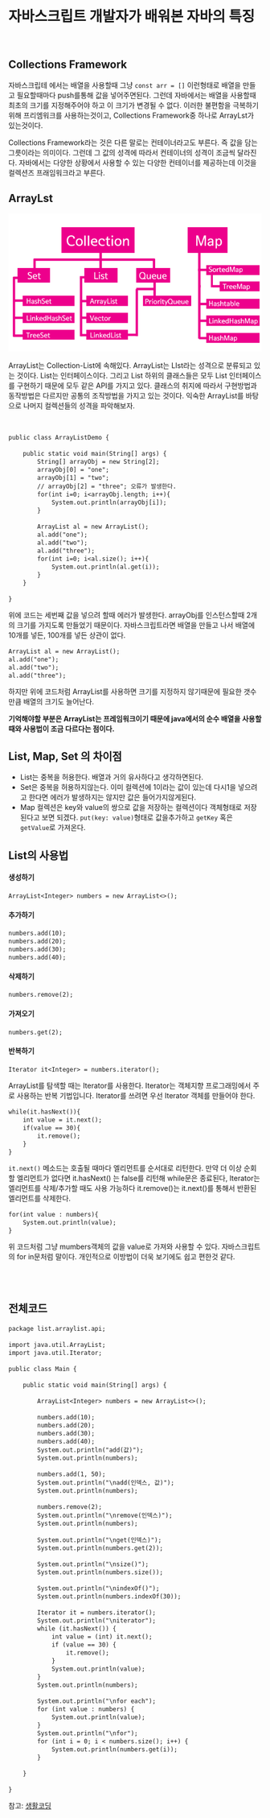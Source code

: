 # 자바스크립트 개발자가 배워본 자바의 특징


<br />

## Collections Framework
자바스크립테 에서는 배열을 사용할때 그냥 `const arr = []` 이런형태로 배열을 만들고 필요할때마다 push를통해 값을 넣어주면된다.
그런데 자바에서는 배열을 사용할때 최초의 크기를 지정해주어야 하고 이 크기가 변경될 수 없다.
이러한 불편함을 극복하기위해 프리엠워크를 사용하는것이고, Collections Framework중 하나로 ArrayLst가 있는것이다.

Collections Framework라는 것은 다른 말로는 컨테이너라고도 부른다. 즉 값을 담는 그릇이라는 의미이다. 그런데 그 값의 성격에 따라서 컨테이너의 성격이 조금씩 달라진다. 자바에서는 다양한 상황에서 사용할 수 있는 다양한 컨테이너를 제공하는데 이것을 컬렉션즈 프래임워크라고 부른다.


## ArrayLst
!["컬렉션 이미지"](../images/collection.png)

ArrayList는 Collection-List에 속해있다. ArrayList는 LIst라는 성격으로 분류되고 있는 것이다. List는 인터페이스이다. 그리고 List 하위의 클래스들은 모두 List 인터페이스를 구현하기 때문에 모두 같은 API를 가지고 있다. 클래스의 취지에 따라서 구현방법과 동작방법은 다르지만 공통의 조작방법을 가지고 있는 것이다.
익숙한 ArrayList를 바탕으로 나머지 컬렉션들의 성격을 파악해보자.

<br>

```
public class ArrayListDemo {
 
    public static void main(String[] args) {
        String[] arrayObj = new String[2];
        arrayObj[0] = "one";
        arrayObj[1] = "two";
        // arrayObj[2] = "three"; 오류가 발생한다.
        for(int i=0; i<arrayObj.length; i++){
            System.out.println(arrayObj[i]);
        }
         
        ArrayList al = new ArrayList();
        al.add("one");
        al.add("two");
        al.add("three");
        for(int i=0; i<al.size(); i++){
            System.out.println(al.get(i));
        }
    }
 
}
```

위에 코드는 세번째 값을 넣으려 할때 에러가 발생한다. arrayObj를 인스턴스할때 2개의 크기를 가지도록 만들었기 때문이다.
자바스크립트라면 배열을 만들고 나서 배열에 10개를 넣든, 100개를 넣든 상관이 없다.

```
ArrayList al = new ArrayList();
al.add("one");
al.add("two");
al.add("three");
```
하지만 위에 코드처럼 ArrayList를 사용하면 크기를 지정하지 않기때문에 필요한 갯수만큼 배열의 크기도 늘어난다.

**기억해야할 부분은 ArrayList는 프레임워크이기 때문에 java에서의 순수 배열을 사용할때와 사용법이 조금 다르다는 점이다.**

## List, Map, Set 의 차이점
- List는 중복을 허용한다. 배열과 거의 유사하다고 생각하면된다.
- Set은 중복을 허용하지않는다. 이미 컬렉션에 1이라는 값이 있는데 다시1을 넣으려고 한다면 에러가 발생하지는 않지만 값은 들어가지않게된다.
- Map 컬렉션은 key와 value의 쌍으로 값을 저장하는 컬렉션이다 객체형태로 저장된다고 보면 되겠다. `put(key: value)`형태로 값을추가하고 `getKey` 혹은 `getValue`로 가져온다.

 
 
## List의 사용법

#### 생성하기
```
ArrayList<Integer> numbers = new ArrayList<>();
```

#### 추가하기
```
numbers.add(10);
numbers.add(20);
numbers.add(30);
numbers.add(40);
```

#### 삭제하기
```
numbers.remove(2);
```

#### 가져오기
```
numbers.get(2);
```

#### 반복하기
```
Iterator it<Integer> = numbers.iterator();
```
ArrayList를 탐색할 때는 Iterator를 사용한다. Iterator는 객체지향 프로그래밍에서 주로 사용하는 반복 기법입니다. Iterator를 쓰려면 우선 Iterator 객체를 만들어야 한다.

```
while(it.hasNext()){
    int value = it.next();
    if(value == 30){
        it.remove();
    }                       
}
```
`it.next()` 메소드는 호출될 때마다 엘리먼트를 순서대로 리턴한다. 만약 더 이상 순회할 엘리먼트가 없다면 it.hasNext() 는 false를 리턴해 while문은 종료된다, Iterator는 엘리먼트를 삭제/추가할 때도 사용 가능하다
it.remove()는 it.next()를 통해서 반환된 엘리먼트를 삭제한다.

```
for(int value : numbers){
    System.out.println(value);
}
```
위 코드처럼 그냥 mumbers객체의 값을 value로 가져와 사용할 수 있다. 자바스크립트의 for in문처럼 말이다.
개인적으로 이방법이 더욱 보기에도 쉽고 편한것 같다.

<br>
<br>

## 전체코드
```
package list.arraylist.api;

import java.util.ArrayList;
import java.util.Iterator;

public class Main {

    public static void main(String[] args) {

        ArrayList<Integer> numbers = new ArrayList<>();

        numbers.add(10);
        numbers.add(20);
        numbers.add(30);
        numbers.add(40);
        System.out.println("add(값)");
        System.out.println(numbers);

        numbers.add(1, 50);
        System.out.println("\nadd(인덱스, 값)");
        System.out.println(numbers);

        numbers.remove(2);
        System.out.println("\nremove(인덱스)");
        System.out.println(numbers);

        System.out.println("\nget(인덱스)");
        System.out.println(numbers.get(2));

        System.out.println("\nsize()");
        System.out.println(numbers.size());

        System.out.println("\nindexOf()");
        System.out.println(numbers.indexOf(30));

        Iterator it = numbers.iterator();
        System.out.println("\niterator");
        while (it.hasNext()) {
            int value = (int) it.next();
            if (value == 30) {
                it.remove();
            }
            System.out.println(value);
        }
        System.out.println(numbers);

        System.out.println("\nfor each");
        for (int value : numbers) {
            System.out.println(value);
        }
        System.out.println("\nfor");
        for (int i = 0; i < numbers.size(); i++) {
            System.out.println(numbers.get(i));
        }

    }

}
```


참고: [생활코딩](https://opentutorials.org/module/516/6446)